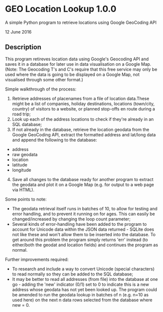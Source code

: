# GEO Location Lookup 1.0.0
A simple Python program to retrieve locations using Google GeoCoding API

12 June 2016

## Description

This program retireves location data using Google's Geocoding API and saves it in a database for later use in data visualisation on a Google Map. (Note: The Geocoding T's and C's require that this free service may only be used where the data is going to be displayed on a Google Map, not visualised through some other format.)

Simple walkthrough of the process:
1. Retrieve addresses of placenames from a file of location data.These might be a list of companies, holiday destinations, locations (town/city, country) of visitors to a website, or planned stop-offs en route during a road trip;
2. Look up each of the address locations to check if they're already in an SQL database;
3. If not already in the database, retrieve the location geodata from the Google GeoCoding API, extract the formatted address and lat/long data and append the following to the database:
  - address
  - raw geodata
  - location
  - latitude
  - longitude
4. Save all changes to the database ready for another program to extract the geodata and plot it on a Google Map (e.g. for output to a web page via HTML).

Some points to note:
* The geodata retrieval itself runs in batches of 10, to allow for testing and error handling, and to prevent it running on for ages. This can easily be changed/increased by changing the loop count parameter;
* Several kinds of error-handling have been added to the program to account for Unicode data within the JSON data returned - SQLite does not like these and won't allow them to be inserted into the database. To get around this problem the program simply returns 'err' instead (to either/both the geodat and location fields) and continues the program as normal.

Further improvements required:
* To research and include a way to convert Unicode (special characters) to read normally so they can be added to the SQL database;
* It may be better to read all addresses (from file) into the database at one go - adding the 'new' indicator (0/1) set to 0 to indicate this is a new address whose geodata has not yet been looked up. The program could be amended to run the geodata lookup in batches of n (e.g. n=10 as used here) on the next n data rows selected from the database where new = 0.
